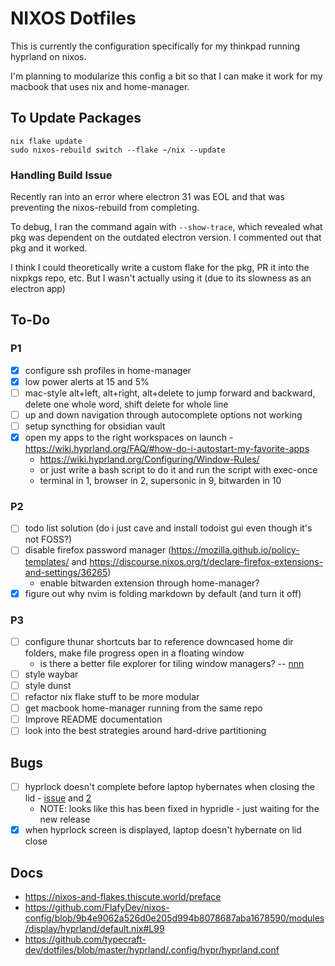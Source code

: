 # NIXOS Dotfiles
This is currently the configuration specifically for my thinkpad running hyprland on nixos.

I'm planning to modularize this config a bit so that I can make it work for my macbook that uses nix and home-manager.

## To Update Packages
```
nix flake update
sudo nixos-rebuild switch --flake ~/nix --update
```

### Handling Build Issue
Recently ran into an error where electron 31 was EOL and that was preventing the nixos-rebuild from completing.

To debug, I ran the command again with `--show-trace`, which revealed what pkg was dependent on the outdated electron version. I commented out that pkg and it worked.

I think I could theoretically write a custom flake for the pkg, PR it into the nixpkgs repo, etc. But I wasn't actually using it (due to its slowness as an electron app)

## To-Do
### P1
- [x] configure ssh profiles in home-manager
- [x] low power alerts at 15 and 5%
- [ ] mac-style alt+left, alt+right, alt+delete to jump forward and backward, delete one whole word, shift delete for whole line
- [ ] up and down navigation through autocomplete options not working
- [ ] setup syncthing for obsidian vault
- [x] open my apps to the right workspaces on launch - https://wiki.hyprland.org/FAQ/#how-do-i-autostart-my-favorite-apps
  - https://wiki.hyprland.org/Configuring/Window-Rules/
  - or just write a bash script to do it and run the script with exec-once
  - terminal in 1, browser in 2, supersonic in 9, bitwarden in 10

### P2
- [ ] todo list solution (do i just cave and install todoist gui even though it's not FOSS?)
- [ ] disable firefox password manager (https://mozilla.github.io/policy-templates/ and https://discourse.nixos.org/t/declare-firefox-extensions-and-settings/36265)
  - enable bitwarden extension through home-manager?
- [x] figure out why nvim is folding markdown by default (and turn it off)

### P3
- [ ] configure thunar shortcuts bar to reference downcased home dir folders, make file progress open in a floating window
  - is there a better file explorer for tiling window managers? -- [nnn](https://github.com/jarun/nnn?tab=readme-ov-file)
- [ ] style waybar
- [ ] style dunst
- [ ] refactor nix flake stuff to be more modular
- [ ] get macbook home-manager running from the same repo
- [ ] Improve README documentation
- [ ] look into the best strategies around hard-drive partitioning

## Bugs
- [ ] hyprlock doesn't complete before laptop hybernates when closing the lid - [issue](https://github.com/hyprwm/hyprlock/issues/633) and [2](https://github.com/hyprwm/hyprlock/issues/547)
  - NOTE: looks like this has been fixed in hypridle - just waiting for the new release
- [x] when hyprlock screen is displayed, laptop doesn't hybernate on lid close

## Docs
- https://nixos-and-flakes.thiscute.world/preface
- https://github.com/FlafyDev/nixos-config/blob/9b4e9062a526d0e205d994b8078687aba1678590/modules/display/hyprland/default.nix#L99
- https://github.com/typecraft-dev/dotfiles/blob/master/hyprland/.config/hypr/hyprland.conf


